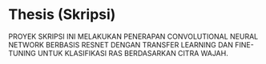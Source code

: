 # Thesis (Skripsi)
PROYEK SKRIPSI INI MELAKUKAN PENERAPAN CONVOLUTIONAL NEURAL NETWORK BERBASIS RESNET DENGAN TRANSFER LEARNING DAN FINE-TUNING UNTUK KLASIFIKASI RAS BERDASARKAN CITRA WAJAH.
